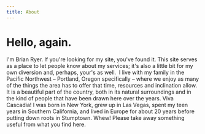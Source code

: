 ```yaml
---
title: About
---
```


# Hello, again.

I'm Brian Ryer. If you're looking for my site, you've found it.
This site serves as a place to let people know about my services; it's also a little bit for my own diversion and, perhaps, your's as well. 
I live with my family in the Pacific Northwest – Portland, Oregon specifically – where we enjoy as many of the things the area has to offer that time, resources and inclination allow. It is a beautiful part of the country, both in its natural surroundings and in the kind of people that have been drawn here over the years. Viva Cascadia!
I was born in New York, grew up in Las Vegas, spent my teen years in Southern California, and lived in Europe for about 20 years before putting down roots in Stumptown. Whew!
Please take away something useful from what you find here. 
